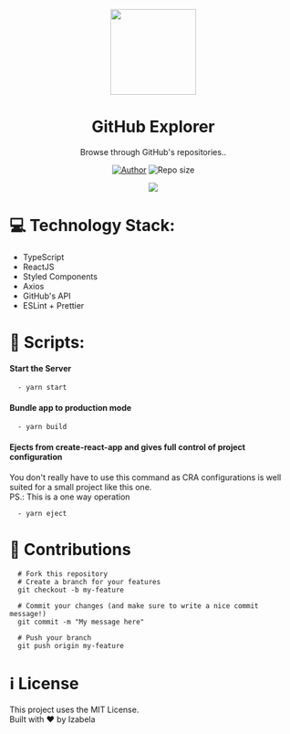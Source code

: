 <p align="center">
  <img width="150" src="https://github.githubassets.com/images/modules/logos_page/Octocat.png">
</p>
<h1 align=center>GitHub Explorer</h1>
<p align="center">Browse through GitHub's repositories..</p>

<div align="center">

<a href="https://www.linkedin.com/in/izabela-matos/" rel="linkedin">![Author](https://img.shields.io/badge/made%20by-izabela-blue)</a>
![Repo size](https://img.shields.io/github/repo-size/izabela-am/GitHub-Explorer)

</div>

<p align="center">
  <img src="https://66.media.tumblr.com/88cc3bd117d03b217b7cc4b5ed3485d7/cdd3f85adc61ab9f-de/s2048x3072/8f79b2031fdbdbdb2f09279f402a0b0e907c8d9e.png">
</p>

# :computer: Technology Stack:
- TypeScript
- ReactJS
- Styled Components
- Axios
- GitHub's API
- ESLint + Prettier

# :beginner: Scripts:
#### Start the Server
```shell
  - yarn start
```
#### Bundle app to production mode
```shell
  - yarn build
```

#### Ejects from create-react-app and gives full control of project configuration
You don't really have to use this command as CRA configurations is well suited for a small project like this one.  
PS.: This is a one way operation
```shell
  - yarn eject
```

# :fork_and_knife: Contributions
```shell
  # Fork this repository
  # Create a branch for your features
  git checkout -b my-feature
  
  # Commit your changes (and make sure to write a nice commit message!)
  git commit -m "My message here"
  
  # Push your branch
  git push origin my-feature
```

# :information_source: License
This project uses the MIT License.  
Built with :heart: by Izabela
